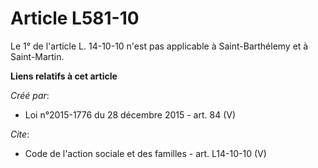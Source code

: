 # Article L581-10

Le 1° de l'article L. 14-10-10 n'est pas applicable à Saint-Barthélemy et à Saint-Martin.

**Liens relatifs à cet article**

_Créé par_:

  - Loi n°2015-1776 du 28 décembre 2015 - art. 84 (V)

_Cite_:

  - Code de l'action sociale et des familles - art. L14-10-10 (V)
